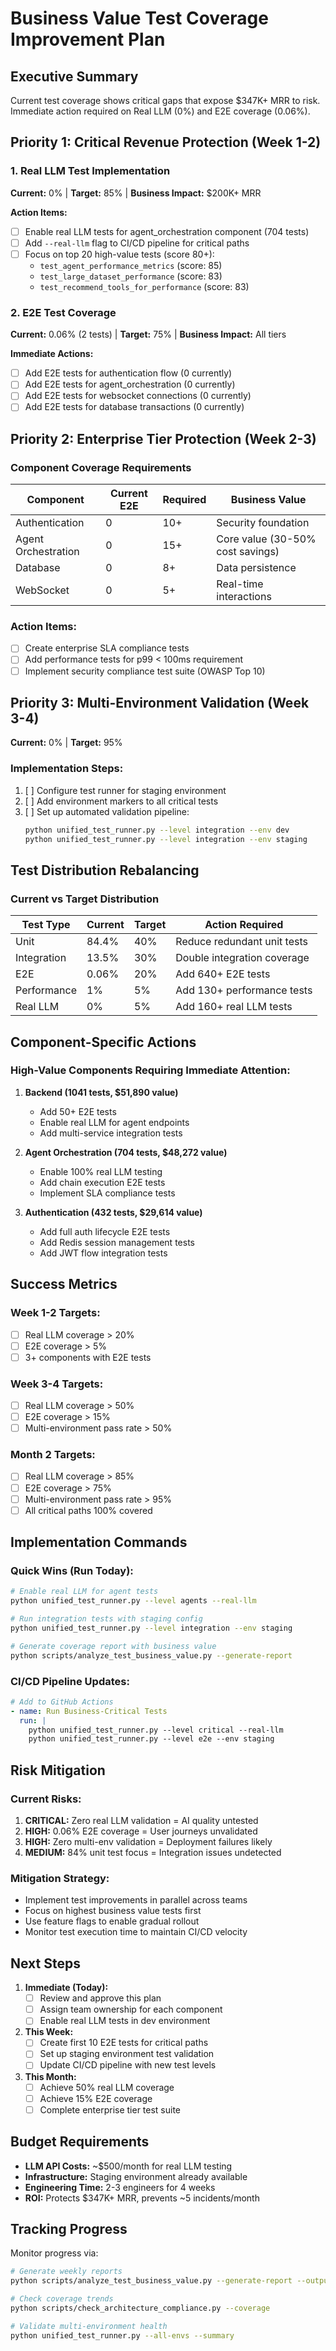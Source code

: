 # Business Value Test Coverage Improvement Plan

## Executive Summary
Current test coverage shows critical gaps that expose $347K+ MRR to risk. Immediate action required on Real LLM (0%) and E2E coverage (0.06%).

## Priority 1: Critical Revenue Protection (Week 1-2)

### 1. Real LLM Test Implementation
**Current:** 0% | **Target:** 85% | **Business Impact:** $200K+ MRR

**Action Items:**
- [ ] Enable real LLM tests for agent_orchestration component (704 tests)
- [ ] Add `--real-llm` flag to CI/CD pipeline for critical paths
- [ ] Focus on top 20 high-value tests (score 80+):
  - `test_agent_performance_metrics` (score: 85)
  - `test_large_dataset_performance` (score: 83)
  - `test_recommend_tools_for_performance` (score: 83)

### 2. E2E Test Coverage
**Current:** 0.06% (2 tests) | **Target:** 75% | **Business Impact:** All tiers

**Immediate Actions:**
- [ ] Add E2E tests for authentication flow (0 currently)
- [ ] Add E2E tests for agent_orchestration (0 currently)  
- [ ] Add E2E tests for websocket connections (0 currently)
- [ ] Add E2E tests for database transactions (0 currently)

## Priority 2: Enterprise Tier Protection (Week 2-3)

### Component Coverage Requirements
| Component | Current E2E | Required | Business Value |
|-----------|------------|----------|----------------|
| Authentication | 0 | 10+ | Security foundation |
| Agent Orchestration | 0 | 15+ | Core value (30-50% cost savings) |
| Database | 0 | 8+ | Data persistence |
| WebSocket | 0 | 5+ | Real-time interactions |

### Action Items:
- [ ] Create enterprise SLA compliance tests
- [ ] Add performance tests for p99 < 100ms requirement
- [ ] Implement security compliance test suite (OWASP Top 10)

## Priority 3: Multi-Environment Validation (Week 3-4)

**Current:** 0% | **Target:** 95%

### Implementation Steps:
1. [ ] Configure test runner for staging environment
2. [ ] Add environment markers to all critical tests
3. [ ] Set up automated validation pipeline:
   ```bash
   python unified_test_runner.py --level integration --env dev
   python unified_test_runner.py --level integration --env staging
   ```

## Test Distribution Rebalancing

### Current vs Target Distribution
| Test Type | Current | Target | Action Required |
|-----------|---------|--------|-----------------|
| Unit | 84.4% | 40% | Reduce redundant unit tests |
| Integration | 13.5% | 30% | Double integration coverage |
| E2E | 0.06% | 20% | Add 640+ E2E tests |
| Performance | 1% | 5% | Add 130+ performance tests |
| Real LLM | 0% | 5% | Add 160+ real LLM tests |

## Component-Specific Actions

### High-Value Components Requiring Immediate Attention:

1. **Backend (1041 tests, $51,890 value)**
   - Add 50+ E2E tests
   - Enable real LLM for agent endpoints
   - Add multi-service integration tests

2. **Agent Orchestration (704 tests, $48,272 value)**
   - Enable 100% real LLM testing
   - Add chain execution E2E tests
   - Implement SLA compliance tests

3. **Authentication (432 tests, $29,614 value)**
   - Add full auth lifecycle E2E tests
   - Add Redis session management tests
   - Add JWT flow integration tests

## Success Metrics

### Week 1-2 Targets:
- [ ] Real LLM coverage > 20%
- [ ] E2E coverage > 5%
- [ ] 3+ components with E2E tests

### Week 3-4 Targets:
- [ ] Real LLM coverage > 50%
- [ ] E2E coverage > 15%
- [ ] Multi-environment pass rate > 50%

### Month 2 Targets:
- [ ] Real LLM coverage > 85%
- [ ] E2E coverage > 75%
- [ ] Multi-environment pass rate > 95%
- [ ] All critical paths 100% covered

## Implementation Commands

### Quick Wins (Run Today):
```bash
# Enable real LLM for agent tests
python unified_test_runner.py --level agents --real-llm

# Run integration tests with staging config
python unified_test_runner.py --level integration --env staging

# Generate coverage report with business value
python scripts/analyze_test_business_value.py --generate-report
```

### CI/CD Pipeline Updates:
```yaml
# Add to GitHub Actions
- name: Run Business-Critical Tests
  run: |
    python unified_test_runner.py --level critical --real-llm
    python unified_test_runner.py --level e2e --env staging
```

## Risk Mitigation

### Current Risks:
1. **CRITICAL:** Zero real LLM validation = AI quality untested
2. **HIGH:** 0.06% E2E coverage = User journeys unvalidated  
3. **HIGH:** Zero multi-env validation = Deployment failures likely
4. **MEDIUM:** 84% unit test focus = Integration issues undetected

### Mitigation Strategy:
- Implement test improvements in parallel across teams
- Focus on highest business value tests first
- Use feature flags to enable gradual rollout
- Monitor test execution time to maintain CI/CD velocity

## Next Steps

1. **Immediate (Today):**
   - [ ] Review and approve this plan
   - [ ] Assign team ownership for each component
   - [ ] Enable real LLM tests in dev environment

2. **This Week:**
   - [ ] Create first 10 E2E tests for critical paths
   - [ ] Set up staging environment test validation
   - [ ] Update CI/CD pipeline with new test levels

3. **This Month:**
   - [ ] Achieve 50% real LLM coverage
   - [ ] Achieve 15% E2E coverage
   - [ ] Complete enterprise tier test suite

## Budget Requirements

- **LLM API Costs:** ~$500/month for real LLM testing
- **Infrastructure:** Staging environment already available
- **Engineering Time:** 2-3 engineers for 4 weeks
- **ROI:** Protects $347K+ MRR, prevents ~5 incidents/month

## Tracking Progress

Monitor progress via:
```bash
# Generate weekly reports
python scripts/analyze_test_business_value.py --generate-report --output test_reports/

# Check coverage trends
python scripts/check_architecture_compliance.py --coverage

# Validate multi-environment health
python unified_test_runner.py --all-envs --summary
```